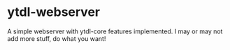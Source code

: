 # ytdl-webserver
A simple webserver with ytdl-core features implemented. I may or may not add more stuff, do what you want!
